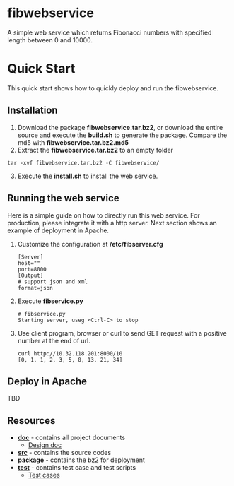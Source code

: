 # fibwebservice
A simple web service which returns Fibonacci numbers with specified length between 0 and 10000.
# Quick Start
This quick start shows how to quickly deploy and run the fibwebservice. 
## Installation
1. Download the package **fibwebservice.tar.bz2**, or download the entire source and execute the **build.sh** to generate the package. Compare the md5 with **fibwebservice.tar.bz2.md5**
2. Extract the **fibwebservice.tar.bz2** to an empty folder
<pre>
<code>tar -xvf fibwebservice.tar.bz2 -C fibwebservice/</code>
</pre>
3. Execute the **install.sh** to install the web service.

## Running the web service
Here is a simple guide on how to directly run this web service. For production, please integrate it with a http server. Next section shows an example of deployment in Apache. 
1. Customize the configuration at **/etc/fibserver.cfg**

   ```
   [Server]
   host=""
   port=8000
   [Output]
   # support json and xml
   format=json
   ```
2. Execute **fibservice.py**

	```
	# fibservice.py
	Starting server, useg <Ctrl-C> to stop
	```
3. Use client program, browser or curl to send GET request with a positive number at the end of url.

	```
	curl http://10.32.118.201:8000/10
	[0, 1, 1, 2, 3, 5, 8, 13, 21, 34]
	```
## Deploy in Apache
TBD
## Resources

+ [**doc**](doc/) - contains all project documents
   + [Design doc](doc/func_spec.md)
+ [**src**](src/) - contains the source codes
+ [**package**](package/) - contains the bz2 for deployment
+ [**test**](test/) - contains test case and test scripts
   + [Test cases](test/test_cases_summary.md)
